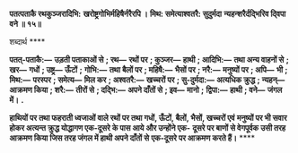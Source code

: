 **पतत्पताकै रथकुञ्जरादिभि:** **खरोष्ट्रगोभिर्महिषैर्नरैरपि ।** **मिथ: समेत्याश्वतरै: सुदुर्मदा** **न्यहन्शरैर्दद्भिरिव दि्वपा वने ॥ १५॥** 

शब्दार्थ **** 

**पतत्-पताकै:—** **उड़ती पताकाओं से** **; रथ—** **रथों पर** **; कुञ्जर—** **हाथी** **; आदिभि:—** **तथा अन्य वाहनों से** **; खर—** **गधों** **; उष्ट्र—** **ऊँटों** **;** **गोभि:—** **तथा बैलों पर** **; महिषै:—** **भैसों पर** **; नरै:—** **मनुष्यों पर** **; अपि—** **भी** **; मिथ:—** **परस्पर** **; समेत्य—** **मिल कर** **; अश्वतरै:—** **खच्चरों पर** **; सु-दुर्मदा:—** **अत्यधिक क्रुद्ध** **; न्यहन्—** **आक्रमण किया** **; शरै:—** **तीरों से** **; दद्भि:—** **अपने दाँतों से** **; इव—** **मानो** **;** **द्विपा:—** **हाथी** **; वने—** **जंगल में।** **.** 

**हाथियों पर तथा फहराती ध्वजाओं वाले रथों पर तथा गधों, ऊँटों, बैलों, भैसों, खच्चरों एवं** **मनुष्यों पर भी सवार होकर अत्यन्त क्रुद्ध योद्धागण एक-दूसरे के पास आये और उन्होंने एक-** **दूसरे पर बाणों से वेगपूर्वक उसी तरह आक्रमण किया जिस तरह जंगल में हाथी अपने दाँतों से** **एक-दूसरे पर आक्रमण करते हैं।** **** 